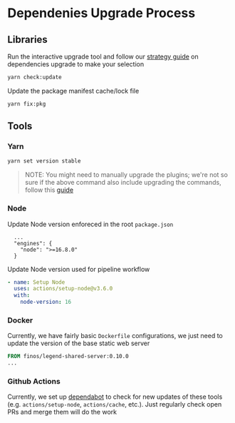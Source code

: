 # Dependenies Upgrade Process

## Libraries

Run the interactive upgrade tool and follow our [strategy guide](./dependencies.md#updating-a-dependency) on dependencies upgrade to make your selection

```sh
yarn check:update
```

Update the package manifest cache/lock file

```sh
yarn fix:pkg
```

## Tools

### Yarn

```sh
yarn set version stable
```

> NOTE: You might need to manually upgrade the plugins; we're not so sure if the above command also include upgrading the commands, follow this [guide](https://yarnpkg.com/features/plugins)

### Node

Update Node version enforeced in the root `package.json`

```jsonc
  ...
  "engines": {
    "node": ">=16.8.0"
  }
```

Update Node version used for pipeline workflow

```yml
- name: Setup Node
  uses: actions/setup-node@v3.6.0
  with:
    node-version: 16
```

### Docker

Currently, we have fairly basic `Dockerfile` configurations, we just need to update the version of the base static web server

```dockerfile
FROM finos/legend-shared-server:0.10.0
...
```

### Github Actions

Currently, we set up [dependabot](https://docs.github.com/en/code-security/dependabot) to check for new updates of these tools (e.g. `actions/setup-node`, `actions/cache`, etc.). Just regularly check open PRs and merge them will do the work
